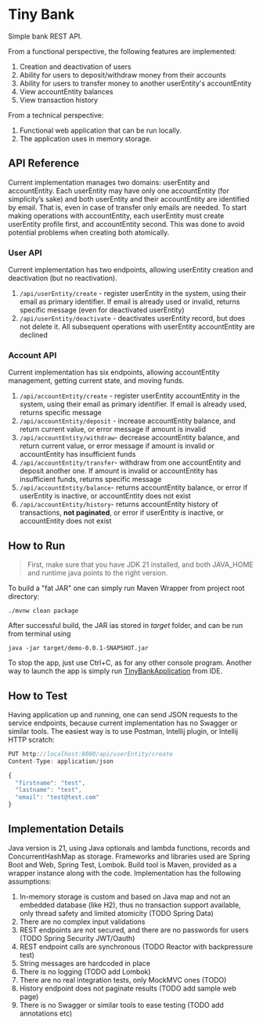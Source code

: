 # Tiny Bank

Simple bank REST API.

From a functional perspective, the following features are implemented:

1. Creation and deactivation of users
2. Ability for users to deposit/withdraw money from their accounts
3. Ability for users to transfer money to another userEntity's accountEntity
4. View accountEntity balances
5. View transaction history

From a technical perspective:

1. Functional web application that can be run locally.
2. The application uses in memory storage.

## API Reference

Current implementation manages two domains: userEntity and accountEntity. Each userEntity may have only one accountEntity (for simplicity’s
sake) and both userEntity and their accountEntity are identified by email. That is, even in case of transfer only emails are needed.
To start making operations with accountEntity, each userEntity must create userEntity profile first, and accountEntity second. This was done to
avoid potential problems when creating both atomically.

### User API

Current implementation has two endpoints, allowing userEntity creation and deactivation (but no reactivation).

1. `/api/userEntity/create` - register userEntity in the system, using their email as primary identifier. If email is already used
   or invalid, returns specific message (even for deactivated userEntity)
2. `/api/userEntity/deactivate` - deactivates userEntity record, but does not delete it. All subsequent operations with userEntity accountEntity
   are declined

### Account API

Current implementation has six endpoints, allowing accountEntity management, getting current state, and moving funds.

1. `/api/accountEntity/create` - register userEntity accountEntity in the system, using their email as primary identifier. If email is
   already used, returns specific message
2. `/api/accountEntity/deposit` - increase accountEntity balance, and return current value, or error message if amount is invalid
3. `/api/accountEntity/withdraw`- decrease accountEntity balance, and return current value, or error message if amount is invalid or
   accountEntity has insufficient funds
4. `/api/accountEntity/transfer`- withdraw from one accountEntity and deposit another one. If amount is invalid or accountEntity has
   insufficient funds, returns specific message
5. `/api/accountEntity/balance`- returns accountEntity balance, or error if userEntity is inactive, or accountEntity does not exist
6. `/api/accountEntity/history`- returns accountEntity history of transactions, **not paginated**, or error if userEntity is inactive, or
   accountEntity does not exist

## How to Run

> First, make sure that you have JDK 21 installed, and both JAVA_HOME and runtime java points to the right version.

To build a "fat JAR" one can simply run Maven Wrapper from project root directory:

```
./mvnw clean package
```

After successful build, the JAR ias stored in _target_ folder, and can be run from terminal using

```
java -jar target/demo-0.0.1-SNAPSHOT.jar
```

To stop the app, just use Ctrl+C, as for any other console program.
Another way to launch the app is simply run 
[TinyBankApplication](src/main/java/org/eam/tinybank/TinyBankApplication.java) from IDE.

## How to Test

Having application up and running, one can send JSON requests to the service endpoints, because current implementation
has no Swagger or similar tools. The easiest way is to use Postman, Intellij plugin, or Intellij HTTP scratch:

```js
PUT http://localhost:8080/api/userEntity/create
Content-Type: application/json

{
  "firstname": "test",
  "lastname": "test",
  "email": "test@test.com"
}
```

## Implementation Details

Java version is 21, using Java optionals and lambda functions, records and ConcurrentHashMap as storage. Frameworks and
libraries used are Spring Boot and Web, Spring Test, Lombok. Build tool is Maven, provided as a wrapper instance along
with the code.
Implementation has the following assumptions:

1. In-memory storage is custom and based on Java map and not an embedded database (like H2), thus no transaction
   support available, only thread safety and limited atomicity (TODO Spring Data)
2. There are no complex input validations
3. REST endpoints are not secured, and there are no passwords for users (TODO Spring Security JWT/Oauth)
4. REST endpoint calls are synchronous (TODO Reactor with backpressure test)
5. String messages are hardcoded in place
6. There is no logging (TODO add Lombok)
7. There are no real integration tests, only MockMVC ones (TODO)
8. History endpoint does not paginate results (TODO add sample web page)
9. There is no Swagger or similar tools to ease testing (TODO add annotations etc)
